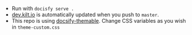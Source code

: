 * Run with `docisfy serve .`
* [dev.kilt.io](https://dev.kilt.io) is automatically updated when you push to `master`.
* This repo is using [docsify-themable](https://jhildenbiddle.github.io/docsify-themeable/#/customization?id=app). Change CSS variables as you wish in `theme-custom.css`
